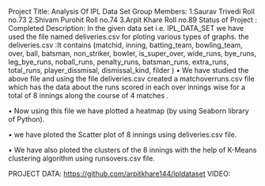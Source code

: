 Project Title: Analysis Of  IPL Data Set
Group Members:
1.Saurav Trivedi  Roll no.73
2.Shivam Purohit Roll no.74
3.Arpit Khare Roll no.89
Status of Project : Completed
Description: In the given data set i.e. IPL_DATA_SET we have used the file named deliveries.csv for ploting various types of graphs.
the deliveries.csv :It contains (matchid, inning, batting_team, bowling_team, over, ball, batsman, non_striker, bowler, is_super_over, wide_runs, bye_runs, leg_bye_runs,  noball_runs, penalty_runs, batsman_runs, extra_runs, total_runs, player_dissmisal, dismissal_kind, filder   )
•	We have studied the above file and using the file deliveries.csv created a matchoverruns.csv  file which has the data about the runs scored in each over innings wise for a total of 8 innings along the course of 4 matches .

•	Now using this file we have plotted a heatmap (by using Seaborn library of Python).

•	we have ploted the Scatter plot of 8 innings using deliveries.csv file.

•	We have also ploted the clusters of the 8 innings with the help of K-Means clustering algorithm using runsovers.csv file.

PROJECT DATA: https://github.com/arpitkhare144/ipldataset
VIDEO:

  



 
